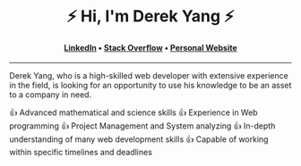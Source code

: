 <h1 align="center">⚡️ Hi, I'm Derek Yang ⚡️</h1>
<h4 align="center"><a href="https://www.linkedin.com/in/derek--yang/">LinkedIn</a> &bull; <a href="https://stackoverflow.com/users/12327226/derek-yang">Stack Overflow</a> &bull; <a href="https://derekyang.netlify.app">Personal Website</a></h4>

---

Derek Yang, who is a high-skilled web developer with extensive experience in the field, is looking for an opportunity to use his knowledge to be an asset to a company in need.

👍 Advanced mathematical and science skills
👍 Experience in Web programming
👍 Project Management and System analyzing
👍 In-depth understanding of many web development skills
👍 Capable of working within specific timelines and deadlines
